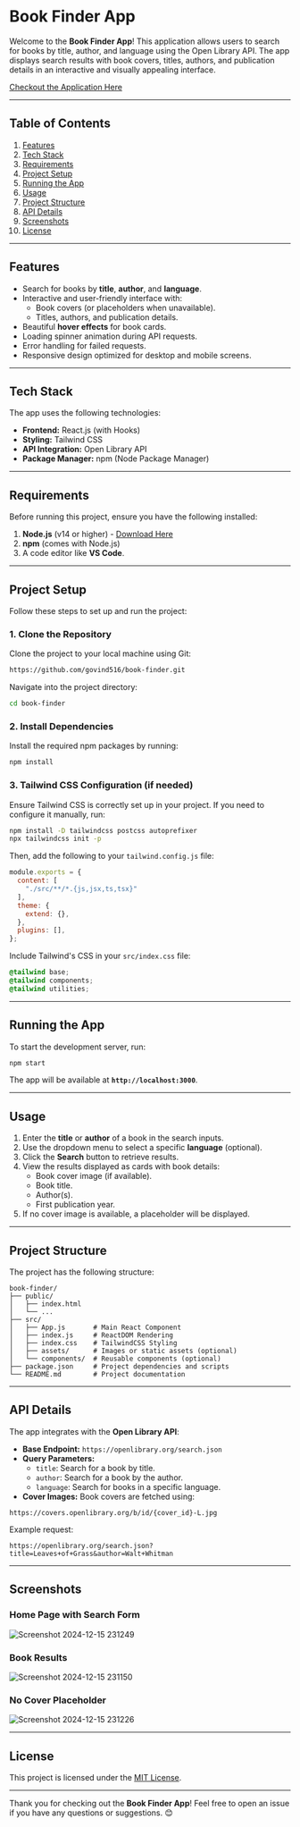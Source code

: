 # Book Finder App

Welcome to the **Book Finder App**! This application allows users to search for books by title, author, and language using the Open Library API. The app displays search results with book covers, titles, authors, and publication details in an interactive and visually appealing interface.

[Checkout the Application Here](https://43rklk-3000.csb.app/)

---

## Table of Contents

1. [Features](#features)
2. [Tech Stack](#tech-stack)
3. [Requirements](#requirements)
4. [Project Setup](#project-setup)
5. [Running the App](#running-the-app)
6. [Usage](#usage)
7. [Project Structure](#project-structure)
8. [API Details](#api-details)
9. [Screenshots](#screenshots)
10. [License](#license)

---

## Features

- Search for books by **title**, **author**, and **language**.
- Interactive and user-friendly interface with:
  - Book covers (or placeholders when unavailable).
  - Titles, authors, and publication details.
- Beautiful **hover effects** for book cards.
- Loading spinner animation during API requests.
- Error handling for failed requests.
- Responsive design optimized for desktop and mobile screens.

---

## Tech Stack

The app uses the following technologies:

- **Frontend:** React.js (with Hooks)
- **Styling:** Tailwind CSS
- **API Integration:** Open Library API
- **Package Manager:** npm (Node Package Manager)

---

## Requirements

Before running this project, ensure you have the following installed:

1. **Node.js** (v14 or higher) - [Download Here](https://nodejs.org/)
2. **npm** (comes with Node.js)
3. A code editor like **VS Code**.

---

## Project Setup

Follow these steps to set up and run the project:

### 1. Clone the Repository

Clone the project to your local machine using Git:

```bash
https://github.com/govind516/book-finder.git
```

Navigate into the project directory:

```bash
cd book-finder
```

### 2. Install Dependencies

Install the required npm packages by running:

```bash
npm install
```

### 3. Tailwind CSS Configuration (if needed)

Ensure Tailwind CSS is correctly set up in your project. If you need to configure it manually, run:

```bash
npm install -D tailwindcss postcss autoprefixer
npx tailwindcss init -p
```

Then, add the following to your `tailwind.config.js` file:

```javascript
module.exports = {
  content: [
    "./src/**/*.{js,jsx,ts,tsx}"
  ],
  theme: {
    extend: {},
  },
  plugins: [],
};
```

Include Tailwind's CSS in your `src/index.css` file:

```css
@tailwind base;
@tailwind components;
@tailwind utilities;
```

---

## Running the App

To start the development server, run:

```bash
npm start
```

The app will be available at **`http://localhost:3000`**.

---

## Usage

1. Enter the **title** or **author** of a book in the search inputs.
2. Use the dropdown menu to select a specific **language** (optional).
3. Click the **Search** button to retrieve results.
4. View the results displayed as cards with book details:
   - Book cover image (if available).
   - Book title.
   - Author(s).
   - First publication year.
5. If no cover image is available, a placeholder will be displayed.

---

## Project Structure

The project has the following structure:

```
book-finder/
├── public/
│   ├── index.html
│   └── ...
├── src/
│   ├── App.js       # Main React Component
│   ├── index.js     # ReactDOM Rendering
│   ├── index.css    # TailwindCSS Styling
│   ├── assets/      # Images or static assets (optional)
│   └── components/  # Reusable components (optional)
├── package.json     # Project dependencies and scripts
└── README.md        # Project documentation
```

---

## API Details

The app integrates with the **Open Library API**:

- **Base Endpoint:** `https://openlibrary.org/search.json`
- **Query Parameters:**
  - `title`: Search for a book by title.
  - `author`: Search for a book by the author.
  - `language`: Search for books in a specific language.
- **Cover Images:** Book covers are fetched using:

```
https://covers.openlibrary.org/b/id/{cover_id}-L.jpg
```

Example request:

```
https://openlibrary.org/search.json?title=Leaves+of+Grass&author=Walt+Whitman
```

---

## Screenshots

### Home Page with Search Form

![Screenshot 2024-12-15 231249](https://github.com/user-attachments/assets/2b19f4b4-373f-498a-8769-4cefeb727386)

### Book Results

![Screenshot 2024-12-15 231150](https://github.com/user-attachments/assets/6e5c6b21-7c40-4905-969d-20abbee45d43)

### No Cover Placeholder

![Screenshot 2024-12-15 231226](https://github.com/user-attachments/assets/083d2920-9fa3-4c49-a27c-b62767ed6457)

---

## License

This project is licensed under the [MIT License](LICENSE).

---

Thank you for checking out the **Book Finder App**! Feel free to open an issue if you have any questions or suggestions. 😊

